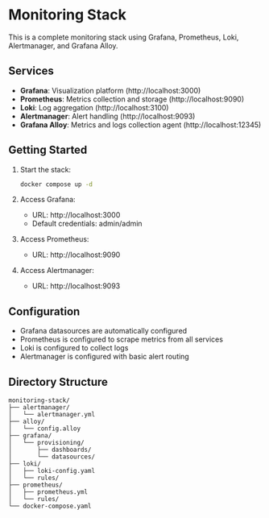 # Monitoring Stack

This is a complete monitoring stack using Grafana, Prometheus, Loki, Alertmanager, and Grafana Alloy.

## Services

- **Grafana**: Visualization platform (http://localhost:3000)
- **Prometheus**: Metrics collection and storage (http://localhost:9090)
- **Loki**: Log aggregation (http://localhost:3100)
- **Alertmanager**: Alert handling (http://localhost:9093)
- **Grafana Alloy**: Metrics and logs collection agent (http://localhost:12345)

## Getting Started

1. Start the stack:
   ```bash
   docker compose up -d
   ```

2. Access Grafana:
   - URL: http://localhost:3000
   - Default credentials: admin/admin

3. Access Prometheus:
   - URL: http://localhost:9090

4. Access Alertmanager:
   - URL: http://localhost:9093

## Configuration

- Grafana datasources are automatically configured
- Prometheus is configured to scrape metrics from all services
- Loki is configured to collect logs
- Alertmanager is configured with basic alert routing

## Directory Structure

```
monitoring-stack/
├── alertmanager/
│   └── alertmanager.yml
├── alloy/
│   └── config.alloy
├── grafana/
│   └── provisioning/
│       ├── dashboards/
│       └── datasources/
├── loki/
│   ├── loki-config.yaml
│   └── rules/
├── prometheus/
│   ├── prometheus.yml
│   └── rules/
└── docker-compose.yaml
``` 